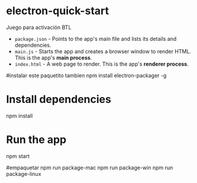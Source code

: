 # electron-quick-start

Juego para activación BTL

- `package.json` - Points to the app's main file and lists its details and dependencies.
- `main.js` - Starts the app and creates a browser window to render HTML. This is the app's **main process**.
- `index.html` - A web page to render. This is the app's **renderer process**.

#instalar este paquetito tambien
npm install electron-packager -g

# Install dependencies
npm install
# Run the app
npm start

#empaquetar
npm run package-mac
npm run package-win
npm run package-linux
